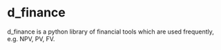 # d_finance
d_finance is a python library of financial tools which are used frequently, e.g. NPV, PV, FV.
